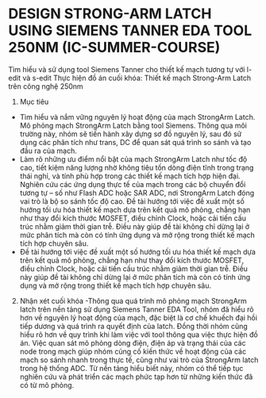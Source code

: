 # DESIGN STRONG-ARM LATCH USING SIEMENS TANNER EDA TOOL 250NM (IC-SUMMER-COURSE)
Tìm hiểu và sử dụng tool Siemens Tanner cho thiết kế mạch tương tự với l-edit và s-edit
Thực hiện đồ án cuối khóa: Thiết kế mạch Strong-Arm Latch trên công nghệ 250nm
1. Mục tiêu
- Tìm hiểu và nắm vững nguyên lý hoạt động của mạch StrongArm Latch. Mô phỏng mạch StrongArm Latch bằng tool Siemens. Thông qua môi trường này, nhóm sẽ tiến hành xây dựng sơ đồ nguyên lý, sau đó sử dụng các phân tích như trans, DC để quan sát quá trình so sánh và tạo đầu ra của mạch. 
- Làm rõ những ưu điểm nổi bật của mạch StrongArm Latch như tốc độ cao, tiết kiệm năng lượng nhờ không tiêu tốn dòng điện tĩnh trong trạng thái nghỉ, và tính phù hợp trong các thiết kế mạch tích hợp hiện đại. Nghiên cứu các ứng dụng thực tế của mạch trong các bộ chuyển đổi tương tự – số như Flash ADC hoặc SAR ADC, nơi StrongArm Latch đóng vai trò là bộ so sánh tốc độ cao.
Đề tài hướng tới việc đề xuất một số hướng tối ưu hóa thiết kế mạch dựa trên kết quả mô phỏng, chẳng hạn như thay đổi kích thước MOSFET, điều chỉnh Clock, hoặc cải tiến cấu trúc nhằm giảm thời gian trễ. Điều này giúp đề tài không chỉ dừng lại ở mức phân tích mà còn có tính ứng dụng và mở rộng trong thiết kế mạch tích hợp chuyên sâu.
- Đề tài hướng tới việc đề xuất một số hướng tối ưu hóa thiết kế mạch dựa trên kết quả mô phỏng, chẳng hạn như thay đổi kích thước MOSFET, điều chỉnh Clock, hoặc cải tiến cấu trúc nhằm giảm thời gian trễ. Điều này giúp đề tài không chỉ dừng lại ở mức phân tích mà còn có tính ứng dụng và mở rộng trong thiết kế mạch tích hợp chuyên sâu.
2. Nhận xét cuối khóa
-Thông qua quá trình mô phỏng mạch StrongArm latch trên nền tảng sử dụng Siemens Tanner EDA Tool, nhóm đã hiểu rõ hơn về nguyên lý hoạt động của mạch, đặc biệt là cơ chế khuếch đại hồi tiếp dương và quá trình ra quyết định của latch. Đồng thời nhóm cũng hiểu rõ hơn về quy trình khi làm việc với tool thông qua việc thực hiện đồ án. Việc quan sát mô phỏng dòng điện, điện áp và trạng thái của các node trong mạch giúp nhóm củng cố kiến thức về hoạt động của các mạch so sánh nhanh trong thực tế, cũng như vai trò của StrongArm latch trong hệ thống ADC.
Từ nền tảng hiểu biết này, nhóm có thể tiếp tục nghiên cứu và phát triển các mạch phức tạp hơn từ những kiến thức đã có từ mô phỏng.
